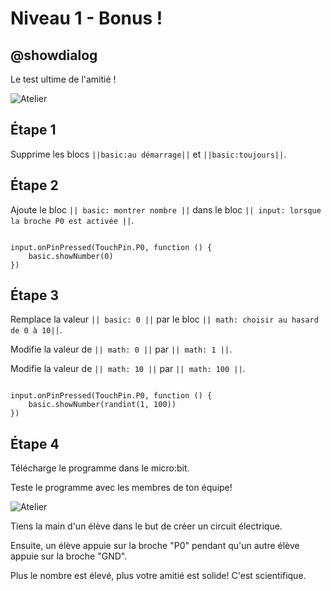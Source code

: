 # Niveau 1 - Bonus !

## @showdialog

Le test ultime de l'amitié !

![Atelier](https://i.pinimg.com/originals/e9/ff/44/e9ff4450d23b0f05a45840d9d75d7c10.png)

## Étape 1

Supprime les blocs ``||basic:au démarrage||`` et ``||basic:toujours||``.

## Étape 2

Ajoute le bloc ``|| basic: montrer nombre ||`` dans le bloc ``|| input: lorsque la broche P0 est activée ||``.


```blocks

input.onPinPressed(TouchPin.P0, function () {
    basic.showNumber(0)
})

```

## Étape 3

Remplace la valeur  ``|| basic: 0 ||`` par le bloc ``|| math: choisir au hasard de 0 à 10||``.

Modifie la valeur de ``|| math: 0 ||`` par ``|| math: 1 ||``.

Modifie la valeur de ``|| math: 10 ||`` par ``|| math: 100 ||``.

```blocks

input.onPinPressed(TouchPin.P0, function () {
    basic.showNumber(randint(1, 100))
})

```

## Étape 4

Télécharge le programme dans le micro:bit.

Teste le programme avec les membres de ton équipe!

![Atelier](https://i.pinimg.com/originals/e9/ff/44/e9ff4450d23b0f05a45840d9d75d7c10.png)

Tiens la main d'un élève dans le but de créer un circuit électrique.

Ensuite, un élève appuie sur la broche "P0" pendant qu'un autre élève appuie sur la broche "GND".

Plus le nombre est élevé, plus votre amitié est solide! C'est scientifique.